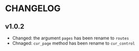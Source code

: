 # CHANGELOG

## v1.0.2

- Changed: the argument `pages` has been rename to `routes`
- Chnaged: `cur_page` method has been rename to `cur_control`
